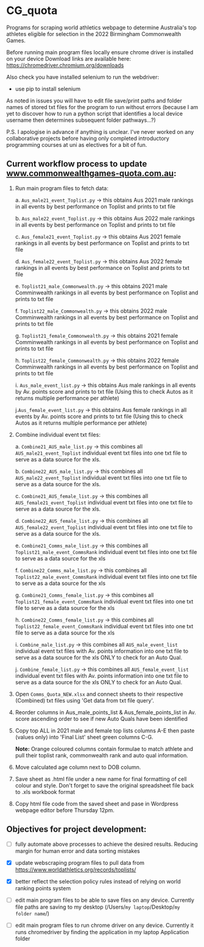 # CG_quota
Programs for scraping world athletics webpage to determine Australia's top athletes eligible for selection in the 2022 Birmingham Commonwealth Games. 

Before running main program files locally ensure chrome driver is installed on your device
Download links are available here: https://chromedriver.chromium.org/downloads

Also check you have installed selenium to run the webdriver:
- use pip to install selenium 

As noted in issues you will have to edit file save/print paths and folder names of stored txt files for the program to run without errors (because I am yet to discover how to run a python script that identifies a local device username then determines subsequent folder pathways...?)

P.S. I apologise in advance if anything is unclear. I've never worked on any collaborative projects before having only completed introductory programming courses at uni as electives for a bit of fun. 

## Current workflow process to update www.commonwealthgames-quota.com.au:
  1. Run main program files to fetch data:
      
      a. `Aus_male21_event_Toplist.py` -> this obtains Aus 2021 male rankings in all events by best performance on Toplist and prints to txt file
      
      b. `Aus_male22_event_Toplist.py` -> this obtains Aus 2022 male rankings in all events by best performance on Toplist and prints to txt file

      c. `Aus_female21_event_Toplist.py` -> this obtains Aus 2021 female rankings in all events by best performance on Toplist and prints to txt file

      d. `Aus_female22_event_Toplist.py` -> this obtains Aus 2022 female rankings in all events by best performance on Toplist and prints to txt file

      e. `Toplist21_male_Commonwealth.py` -> this obtains 2021 male Comminwealth rankings in all events by best performance on Toplist and prints to txt file

      f. `Toplist22_male_Commonwealth.py` -> this obtains 2022 male Comminwealth rankings in all events by best performance on Toplist and prints to txt file

      g. `Toplist21_female_Commonwealth.py` -> this obtains 2021 female Comminwealth rankings in all events by best performance on Toplist and prints to txt file

      h. `Toplist22_female_Commonwealth.py` -> this obtains 2022 female Comminwealth rankings in all events by best performance on Toplist and prints to txt file

      i. `Aus_male_event_list.py` -> this obtains Aus male rankings in all events by Av. points score and prints to txt file (Using this to check Autos as it returns multiple performance per athlete)
      
      j.`Aus_female_event_list.py` -> this obtains Aus female rankings in all events by Av. points score and prints to txt file (Using this to check Autos as it returns multiple performance per athlete)

  2. Combine individual event txt files:
      
      a. `Combine21_AUS_male_list.py` -> this combines all `AUS_male21_event_Toplist` individual event txt files into one txt file to serve as a data source for the xls.

      b. `Combine22_AUS_male_list.py` -> this combines all `AUS_male22_event_Toplist` individual event txt files into one txt file to serve as a data source for the xls.

      c. `Combine21_AUS_female_list.py` -> this combines all `AUS_female21_event_Toplist` individual event txt files into one txt file to serve as a data source for the xls.

      d. `Combine22_AUS_female_list.py` -> this combines all `AUS_female22_event_Toplist` individual event txt files into one txt file to serve as a data source for the xls.

      e. `Combine21_Comms_male_list.py` -> this combines all `Toplist21_male_event_CommsRank` individual event txt files into one txt file to serve as a data source for the xls
      
      f. `Combine22_Comms_male_list.py` -> this combines all `Toplist22_male_event_CommsRank` individual event txt files into one txt file to serve as a data source for the xls
      
      g. `Combine21_Comms_female_list.py` -> this combines all `Toplist21_female_event_CommsRank` individual event txt files into one txt file to serve as a data source for the xls
      
      h. `Combine22_Comms_female_list.py` -> this combines all `Toplist22_female_event_CommsRank` individual event txt files into one txt file to serve as a data source for the xls

      i. `Combine_male_list.py` -> this combines all `AUS_male_event_list` individual event txt files with Av. points information into one txt file to serve as a data source for the xls ONLY to check for an Auto Qual. 
      
      j. `Combine_female_list.py` -> this combines all `AUS_female_event_list` individual event txt files with Av. points information into one txt file to serve as a data source for the xls ONLY to check for an Auto Qual. 
      
     
  3. Open `Comms_Quota_NEW.xlsx` and connect sheets to their respective (Combined) txt files using 'Get data from txt file query'.
  4. Reorder columns in Aus_male_points_list & Aus_female_points_list in Av. score ascending order to see if new Auto Quals have been identified
  5. Copy top ALL in 2021 male and female top lists columns A-E then paste (values only) into 'Final List' sheet green columns C-G. 
      
      **Note:** Orange coloured columns contain formulae to match athlete and pull their toplist rank, commonwealth rank and auto qual information. 
  6. Move calculated age column next to DOB column.
  4. Save sheet as .html file under a new name for final formatting of cell colour and style. Don't forget to save the original spreadsheet file back to .xls workbook format
  5. Copy html file code from the saved sheet and pase in Wordpress webpage editor before Thursday 12pm.  


## Objectives for project development:
  - [ ] fully automate above processes to achieve the desired results. Reducing margin for human error and data sorting mistakes
  - [X] update webscraping program files to pull data from https://www.worldathletics.org/records/toplists/ 
  - [X] better reflect the selection policy rules instead of relying on world ranking points system 
  - [ ] edit main program files to be able to save files on any device. Currently file paths are saving to my desktop (/Users/`my laptop`/Desktop/`my folder name`/)
  - [ ] edit main program files to run chrome driver on any device. Currently it runs chromedriver by finding the application in my laptop Application folder 

